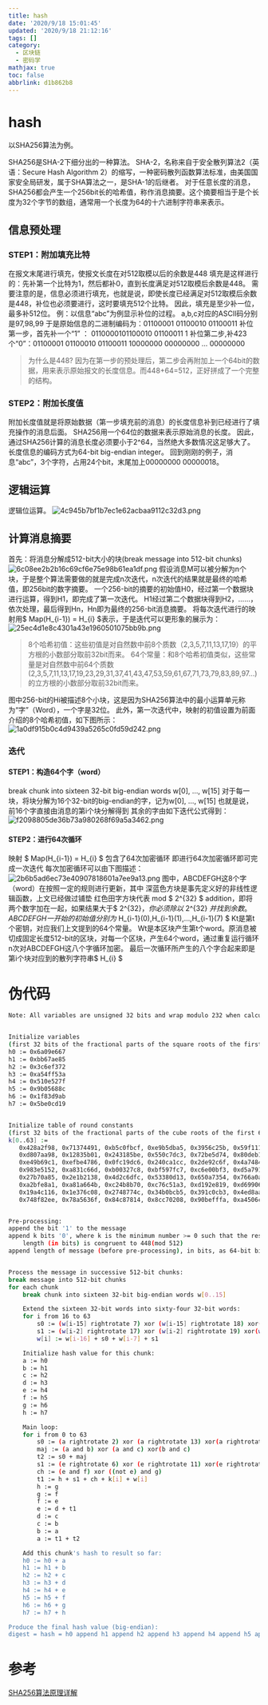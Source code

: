 ```yaml
---
title: hash
date: '2020/9/18 15:01:45'
updated: '2020/9/18 21:12:16'
tags: []
category:
  - 区块链
  - 密码学
mathjax: true
toc: false
abbrlink: d1b862b8
---
```

# hash
以SHA256算法为例。
<!--more-->
SHA256是SHA-2下细分出的一种算法。
SHA-2，名称来自于安全散列算法2（英语：Secure Hash Algorithm 2）的缩写，一种密码散列函数算法标准，由美国国家安全局研发，属于SHA算法之一，是SHA-1的后继者。
对于任意长度的消息，SHA256都会产生一个256bit长的哈希值，称作消息摘要。这个摘要相当于是个长度为32个字节的数组，通常用一个长度为64的十六进制字符串来表示。
## 信息预处理
### STEP1：附加填充比特
在报文末尾进行填充，使报文长度在对512取模以后的余数是448
填充是这样进行的：先补第一个比特为1，然后都补0，直到长度满足对512取模后余数是448。
需要注意的是，信息必须进行填充，也就是说，即使长度已经满足对512取模后余数是448，补位也必须要进行，这时要填充512个比特。
因此，填充是至少补一位，最多补512位。
例：以信息“abc”为例显示补位的过程。
a,b,c对应的ASCII码分别是97,98,99
于是原始信息的二进制编码为：01100001 01100010 01100011
补位第一步，首先补一个“1” ： 0110000101100010 01100011 1
补位第二步,补423个“0”：01100001 01100010 01100011 10000000 00000000 … 00000000
> 为什么是448?
因为在第一步的预处理后，第二步会再附加上一个64bit的数据，用来表示原始报文的长度信息。而448+64=512，正好拼成了一个完整的结构。

### STEP2：附加长度值
附加长度值就是将原始数据（第一步填充前的消息）的长度信息补到已经进行了填充操作的消息后面。
SHA256用一个64位的数据来表示原始消息的长度。
因此，通过SHA256计算的消息长度必须要小于2^64，当然绝大多数情况这足够大了。
长度信息的编码方式为64-bit big-endian integer。
回到刚刚的例子，消息“abc”，3个字符，占用24个bit，末尾加上00000000 00000018。
## 逻辑运算
逻辑位运算。
![4c945b7bf1b7ec1e62acbaa9112c32d3.png](evernotecid://09243391-321F-42E2-BB9A-CDBE8BED8C36/appyinxiangcom/18710579/ENResource/p2442)
## 计算消息摘要
首先：将消息分解成512-bit大小的块(break message into 512-bit chunks)
![6c08ee2b2b16c69cf6e75e98b61ea1df.png](evernotecid://09243391-321F-42E2-BB9A-CDBE8BED8C36/appyinxiangcom/18710579/ENNote/p472?hash=6c08ee2b2b16c69cf6e75e98b61ea1df)
假设消息M可以被分解为n个块，于是整个算法需要做的就是完成n次迭代，n次迭代的结果就是最终的哈希值，即256bit的数字摘要。
一个256-bit的摘要的初始值H0，经过第一个数据块进行运算，得到H1，即完成了第一次迭代。
H1经过第二个数据块得到H2，……，依次处理，最后得到Hn，Hn即为最终的256-bit消息摘要。
将每次迭代进行的映射用$ Map(H_{i-1}) = H_{i} $表示，于是迭代可以更形象的展示为：
![25ec4d1e8c4301a43e1960501075bb9b.png](evernotecid://09243391-321F-42E2-BB9A-CDBE8BED8C36/appyinxiangcom/18710579/ENNote/p472?hash=25ec4d1e8c4301a43e1960501075bb9b)
> 8个哈希初值：这些初值是对自然数中前8个质数（2,3,5,7,11,13,17,19）的平方根的小数部分取前32bit而来。
> 64个常量：和8个哈希初值类似，这些常量是对自然数中前64个质数(2,3,5,7,11,13,17,19,23,29,31,37,41,43,47,53,59,61,67,71,73,79,83,89,97…)的立方根的小数部分取前32bit而来。

图中256-bit的Hi被描述8个小块，这是因为SHA256算法中的最小运算单元称为“字”（Word），一个字是32位。
此外，第一次迭代中，映射的初值设置为前面介绍的8个哈希初值，如下图所示：
![1a0df915b0c4d9439a5265c0fd59d242.png](evernotecid://09243391-321F-42E2-BB9A-CDBE8BED8C36/appyinxiangcom/18710579/ENNote/p472?hash=1a0df915b0c4d9439a5265c0fd59d242)

### 迭代
#### STEP1：构造64个字（word）
break chunk into sixteen 32-bit big-endian words w[0], …, w[15]
对于每一块，将块分解为16个32-bit的big-endian的字，记为w[0], …, w[15]
也就是说，前16个字直接由消息的第i个块分解得到
其余的字由如下迭代公式得到：
![f2098805de36b73a980268f69a5a3462.png](evernotecid://09243391-321F-42E2-BB9A-CDBE8BED8C36/appyinxiangcom/18710579/ENResource/p2450)

#### STEP2：进行64次循环
映射 $ Map(H_{i-1}) = H_{i} $ 包含了64次加密循环
即进行64次加密循环即可完成一次迭代
每次加密循环可以由下图描述：
![2b6b5ad6ec73e40907818601a7ee9a13.png](evernotecid://09243391-321F-42E2-BB9A-CDBE8BED8C36/appyinxiangcom/18710579/ENNote/p472?hash=2b6b5ad6ec73e40907818601a7ee9a13)
图中，ABCDEFGH这8个字（word）在按照一定的规则进行更新，其中
深蓝色方块是事先定义好的非线性逻辑函数，上文已经做过铺垫
红色田字方块代表 mod $ 2^{32} $ addition，即将两个数字加在一起，如果结果大于$ 2^{32}$ ，你必须除以 $ 2^{32} $并找到余数。
ABCDEFGH一开始的初始值分别为$ H_{i-1}(0),H_{i-1}(1),…,H_{i-1}(7) $
Kt是第t个密钥，对应我们上文提到的64个常量。
Wt是本区块产生第t个word。原消息被切成固定长度512-bit的区块，对每一个区块，产生64个word，通过重复运行循环n次对ABCDEFGH这八个字循环加密。
最后一次循环所产生的八个字合起来即是第i个块对应到的散列字符串$ H_{i} $
# 伪代码
```bash
Note: All variables are unsigned 32 bits and wrap modulo 232 when calculating


Initialize variables
(first 32 bits of the fractional parts of the square roots of the first 8 primes 2..19):
h0 := 0x6a09e667
h1 := 0xbb67ae85
h2 := 0x3c6ef372
h3 := 0xa54ff53a
h4 := 0x510e527f
h5 := 0x9b05688c
h6 := 0x1f83d9ab
h7 := 0x5be0cd19


Initialize table of round constants
(first 32 bits of the fractional parts of the cube roots of the first 64 primes 2..311):
k[0..63] :=
   0x428a2f98, 0x71374491, 0xb5c0fbcf, 0xe9b5dba5, 0x3956c25b, 0x59f111f1, 0x923f82a4, 0xab1c5ed5,
   0xd807aa98, 0x12835b01, 0x243185be, 0x550c7dc3, 0x72be5d74, 0x80deb1fe, 0x9bdc06a7, 0xc19bf174,
   0xe49b69c1, 0xefbe4786, 0x0fc19dc6, 0x240ca1cc, 0x2de92c6f, 0x4a7484aa, 0x5cb0a9dc, 0x76f988da,
   0x983e5152, 0xa831c66d, 0xb00327c8, 0xbf597fc7, 0xc6e00bf3, 0xd5a79147, 0x06ca6351, 0x14292967,
   0x27b70a85, 0x2e1b2138, 0x4d2c6dfc, 0x53380d13, 0x650a7354, 0x766a0abb, 0x81c2c92e, 0x92722c85,
   0xa2bfe8a1, 0xa81a664b, 0xc24b8b70, 0xc76c51a3, 0xd192e819, 0xd6990624, 0xf40e3585, 0x106aa070,
   0x19a4c116, 0x1e376c08, 0x2748774c, 0x34b0bcb5, 0x391c0cb3, 0x4ed8aa4a, 0x5b9cca4f, 0x682e6ff3,
   0x748f82ee, 0x78a5636f, 0x84c87814, 0x8cc70208, 0x90befffa, 0xa4506ceb, 0xbef9a3f7, 0xc67178f2


Pre-processing:
append the bit '1' to the message
append k bits '0', where k is the minimum number >= 0 such that the resulting message
    length (in bits) is congruent to 448(mod 512)
append length of message (before pre-processing), in bits, as 64-bit big-endian integer


Process the message in successive 512-bit chunks:
break message into 512-bit chunks
for each chunk
    break chunk into sixteen 32-bit big-endian words w[0..15]

    Extend the sixteen 32-bit words into sixty-four 32-bit words:
    for i from 16 to 63
        s0 := (w[i-15] rightrotate 7) xor (w[i-15] rightrotate 18) xor(w[i-15] rightshift 3)
        s1 := (w[i-2] rightrotate 17) xor (w[i-2] rightrotate 19) xor(w[i-2] rightshift 10)
        w[i] := w[i-16] + s0 + w[i-7] + s1

    Initialize hash value for this chunk:
    a := h0
    b := h1
    c := h2
    d := h3
    e := h4
    f := h5
    g := h6
    h := h7

    Main loop:
    for i from 0 to 63
        s0 := (a rightrotate 2) xor (a rightrotate 13) xor(a rightrotate 22)
        maj := (a and b) xor (a and c) xor(b and c)
        t2 := s0 + maj
        s1 := (e rightrotate 6) xor (e rightrotate 11) xor(e rightrotate 25)
        ch := (e and f) xor ((not e) and g)
        t1 := h + s1 + ch + k[i] + w[i]
        h := g
        g := f
        f := e
        e := d + t1
        d := c
        c := b
        b := a
        a := t1 + t2

    Add this chunk's hash to result so far:
    h0 := h0 + a
    h1 := h1 + b
    h2 := h2 + c
    h3 := h3 + d
    h4 := h4 + e
    h5 := h5 + f
    h6 := h6 + g
    h7 := h7 + h

Produce the final hash value (big-endian):
digest = hash = h0 append h1 append h2 append h3 append h4 append h5 append h6 append h7
```

# 参考
[SHA256算法原理详解](https://blog.csdn.net/u011583927/article/details/80905740)




